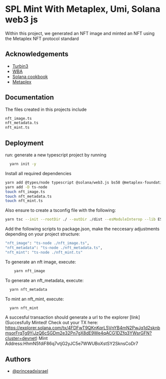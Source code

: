 
# SPL Mint With Metaplex, Umi, Solana web3 js 

Within this project, we generated an NFT image and minted an NFT using the Metaplex NFT protocol standard


## Acknowledgements

 - [Turbin3](https://turbin3.com)
 - [WBA](https://https://solana.web3builders.dev/)
 - [Solana cookbook](https://solanacookbook.com)
 - [Metaplex](https://developers.metaplex.com/)
 


## Documentation

The files created in this projects include
```bash
nft_image.ts
nft_metadata.ts
nft_mint.ts
```


## Deployment
run:
generate a new typescript project by running

```bash
  yarn init -y
```

Install all required dependencies
```bash
yarn add @types/node typescript @solana/web3.js bs58 @metaplex-foundation/umi-bundle-defaults @metaplex-foundation/umi @metaplex-foundation/umi-uploader-irys
yarn add -D ts-node
touch nft_image.ts
touch nft_metadata.ts
touch nft_mint.ts
```
Also ensure to create a tsconfig file with the following:
```bash
yarn tsc --init --rootDir ./ --outDir ./dist --esModuleInterop --lib ES2019 --module commonjs --resolveJsonModule true --noImplicitAny true
```

Add the following scripts to package.json, make the neccesary adjustments depending on your project structure:
```bash
"nft_image": "ts-node ./nft_image.ts",
"nft_metadata": "ts-node ./nft_metadata.ts",
"nft_mint": "ts-node ./nft_mint.ts"

```

To generate an nft image, execute:
```bash
    yarn nft_image
```
To generate an nft_metadata, execute:
```bash
  yarn nft_metadata
```
To mint an nft_mint, execute:
```bash
  yarn nft_mint
```

A succesful transaction should generate a url to the explorer [link](Succesfully Minted! Check out your TX here:
https://explorer.solana.com/tx/4FDFwT9QKnKqrL5VnYB4mN2PwJq1d2sknbmsorFrqTg9YjJzQ6cSGDm2e32Pn7gX8dE9We4qACG1DZfq3YWsrGFN?cluster=devnet)
Mint Address:HhmN5fdiF86q7vtjG2yJC5e7WWUBoXstSY2SknsCoDr7


## Authors

- [@princeadxisrael](https://www.github.com/princeadxisrael)

